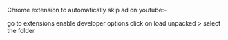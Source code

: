 Chrome extension to automatically skip ad on youtube:-

go to extensions
enable developer options
click on load unpacked > select the folder
